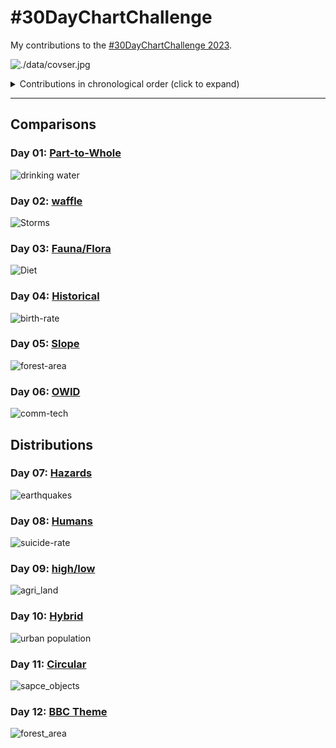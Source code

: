 # #30DayChartChallenge

My contributions to the [#30DayChartChallenge 2023](https://30daychartchallenge.org/).

![./data/covser.jpg](cover.jpg)

<details>
  <summary>Contributions in chronological order (click to expand)</summary>

<!-- toc -->
* Comparisons
  * Day 1: [Part-to-Whole](https://github.com/imagineazhar/30DayChartChallenge2023/tree/main/01-part_to_whole)
  * Day 2: [waffle](https://github.com/imagineazhar/30DayChartChallenge2023/tree/main/02-waffle)
  * Day 3: [fauna-flora](https://github.com/imagineazhar/30DayChartChallenge2023/tree/main/03-fauna_flora)
  * Day 4: [Historical](https://github.com/imagineazhar/30DayChartChallenge2023/tree/main/04-historical)
  * Day 5: [Slope](https://github.com/imagineazhar/30DayChartChallenge2023/tree/main/05-slope)
  * Day 6: [data-day-OWID](https://github.com/imagineazhar/30DayChartChallenge2023/tree/main/06-OWID)
* Distributions
  * Day 7: [Hazards](https://github.com/imagineazhar/30DayChartChallenge2023/tree/main/07-hazards)
  * Day 8: [Humans](https://github.com/imagineazhar/30DayChartChallenge2023/tree/main/08-humans)
  * Day 9: [High/Low](https://github.com/imagineazhar/30DayChartChallenge2023/tree/main/09-high_low)
  * Day 10: [Hybrid](https://github.com/imagineazhar/30DayChartChallenge2023/tree/main/10-hybrid)
  * Day 11: [Circular]
  * Day 12: [theme-day:BBC-News]
* Relationships
  * Day 13: [Pop-Culture]
  * Day 14: [Newtool]
  * Day 15: [Psoitive/Negative]
  * Day 16: [Family]
  * Day 17: [Networks]
  * Day 18: [data-day-EuroStat]
* Timeseries
  * Day 19: [Anthroprocene]
  * Day 20: [Correlation]
  * Day 21: [Dow/upnwards]
  * Day 22: [Green-Energy]
  * Day 23: [Tiles]
  * Day 24: [theme-day:UN-Woman]
* Uncertainties:
  * Day 25: [Global-Change]
  * Day 26: [Local-Change]
  * Day 27: [Good/bad]
  * Day 28: [Trend]
  * Day 29: [Monochrome]
  * Day 30: [Data-day-Worldbank]
<!-- tocstop -->

</details>

***

## Comparisons

### Day 01: [Part-to-Whole](https://github.com/imagineazhar/30DayChartChallenge2023/tree/main/01-part_to_whole)

![drinking water](https://github.com/imagineazhar/30DayChartChallenge2023/blob/main/01-part_to_whole/drinking-water.png)

### Day 02: [waffle](https://github.com/imagineazhar/30DayChartChallenge2023/tree/main/02-Waffle)

![Storms](https://github.com/imagineazhar/30DayChartChallenge2023/blob/main/02-Waffle/storms.png)

### Day 03: [Fauna/Flora](https://github.com/imagineazhar/30DayChartChallenge2023/tree/main/03-fauna_flora)

![Diet](https://github.com/imagineazhar/30DayChartChallenge2023/blob/main/03-fauna_flora/diet.png)

### Day 04: [Historical](https://github.com/imagineazhar/30DayChartChallenge2023/tree/main/04-historical)

![birth-rate](https://github.com/imagineazhar/30DayChartChallenge2023/blob/main/04-historical/birth-rate.png)

### Day 05: [Slope](https://github.com/imagineazhar/30DayChartChallenge2023/tree/main/05-slope)

![forest-area](https://github.com/imagineazhar/30DayChartChallenge2023/blob/main/05-slope/forest_area.png)

### Day 06: [OWID](https://github.com/imagineazhar/30DayChartChallenge2023/tree/main/06-OWID)

![comm-tech](https://github.com/imagineazhar/30DayChartChallenge2023/blob/main/06-OWID/tech.png)

## Distributions

### Day 07: [Hazards](https://github.com/imagineazhar/30DayChartChallenge2023/tree/main/07-hazards)

![earthquakes](https://github.com/imagineazhar/30DayChartChallenge2023/blob/main/07-hazards/earthquakes.png)

### Day 08: [Humans](https://github.com/imagineazhar/30DayChartChallenge2023/tree/main/08-humans)

![suicide-rate](https://github.com/imagineazhar/30DayChartChallenge2023/blob/main/08-humans/suicide.png)

### Day 09: [high/low](https://github.com/imagineazhar/30DayChartChallenge2023/tree/main/09-high_low)

![agri_land](https://github.com/imagineazhar/30DayChartChallenge2023/blob/main/09-high_low/land.png)

### Day 10: [Hybrid](https://github.com/imagineazhar/30DayChartChallenge2023/tree/main/10-hybrid)

![urban population](https://github.com/imagineazhar/30DayChartChallenge2023/blob/main/10-hybrid/urban_pop.png)

### Day 11: [Circular](https://github.com/imagineazhar/30DayChartChallenge2023/tree/main/11-circular)

![sapce_objects](https://github.com/imagineazhar/30DayChartChallenge2023/blob/main/11-circular/space_objects.png)

### Day 12: [BBC Theme](https://github.com/imagineazhar/30DayChartChallenge2023/tree/main/12-BBC_theme)

![forest_area](https://github.com/imagineazhar/30DayChartChallenge2023/blob/main/12-BBC_theme/forest_area.png)
